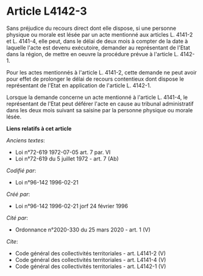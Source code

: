 # Article L4142-3

Sans préjudice du recours direct dont elle dispose, si une personne physique ou morale est lésée par un acte mentionné aux
articles L. 4141-2 et L. 4141-4, elle peut, dans le délai de deux mois à compter de la date à laquelle l'acte est devenu
exécutoire, demander au représentant de l'Etat dans la région, de mettre en oeuvre la procédure prévue à l'article L.
4142-1. 

Pour les actes mentionnés à l'article L. 4141-2, cette demande ne peut avoir pour effet de prolonger le délai de recours
contentieux dont dispose le représentant de l'Etat en application de l'article L. 4142-1. 

Lorsque la demande concerne un acte mentionné à l'article L. 4141-4, le représentant de l'Etat peut déférer l'acte en cause
au tribunal administratif dans les deux mois suivant sa saisine par la personne physique ou morale lésée.

**Liens relatifs à cet article**

_Anciens textes_:

  - Loi n°72-619 1972-07-05 art. 7 par. VI
  - Loi n°72-619 du 5 juillet 1972 - art. 7 (Ab)

_Codifié par_:

  - Loi n°96-142 1996-02-21

_Créé par_:

  - Loi n°96-142 1996-02-21 jorf 24 février 1996

_Cité par_:

  - Ordonnance n°2020-330 du 25 mars 2020 - art. 1 (V)

_Cite_:

  - Code général des collectivités territoriales - art. L4141-2 (V)
  - Code général des collectivités territoriales - art. L4141-4 (V)
  - Code général des collectivités territoriales - art. L4142-1 (V)
